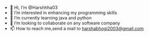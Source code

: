 - 👋 Hi, I’m @Harshhha03
- 👀 I’m interested in enhancing my programming skills
- 🌱 I’m currently learning java and python 
- 💞️ I’m looking to collaborate on any software company
- 📫 How to reach me,send a mail to harshabhogi2003@gmail.com

<!---
Harshhha03/Harshhha03 is a ✨ special ✨ repository because its `README.md` (this file) appears on your GitHub profile.
You can click the Preview link to take a look at your changes.
--->
